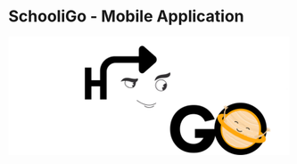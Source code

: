 # SchooliGo - Mobile Application
 
<img src="https://github.com/ShavinduDeveloper/SchooliGo-Mobile-Application/blob/main/SchooliGo%20Mobile%20Application/Resources/SchooliGo%20-%20%2301.png?raw=true">
